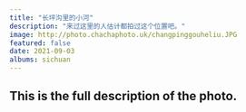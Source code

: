 ```yaml
---
title: "长坪沟里的小河"
description: "来过这里的人估计都拍过这个位置吧。"
image: http://photo.chachaphoto.uk/changpinggouheliu.JPG
featured: false
date: 2021-09-03
albums: sichuan
---
```


## This is the full description of the photo.
